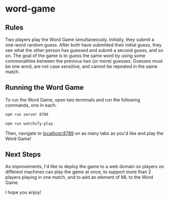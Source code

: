 # word-game

## Rules

Two players play the Word Game simultaneously. Initially, they submit a one-word random guess. After both have submitted their initial guess, they see what the other person has guessed and submit a second guess, and so on. The goal of the game is to guess the same word by using some commonalities between the previous two (or more) guesses. Guesses must be one word, are not case sensitive, and cannot be repeated in the same match.

## Running the Word Game

To run the Word Game, open two terminals and run the following commands, one in each:

```bash
npm run server 8789
```

```bash
npm run watchify-play
```

Then, navigate to [localhost:8789](https://localhost:8789) on as many tabs as you'd like and play the Word Game!

## Next Steps

As improvements, I'd like to deploy the game to a web domain so players on different machines can play the game at once, to support more than 2 players playing in one match, and to add an element of ML to the Word Game.

I hope you enjoy!
